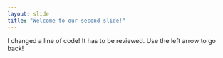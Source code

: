 ```yaml
---
layout: slide
title: "Welcome to our second slide!"
---
```

I changed a line of code! It has to be reviewed.
Use the left arrow to go back!
